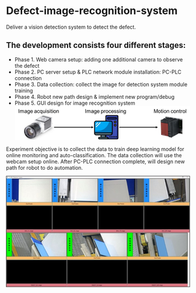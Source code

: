 # Defect-image-recognition-system
Deliver a vision detection system to detect the defect.

## The development consists four different stages:
* Phase 1. Web camera setup: adding one additional camera to observe the defect
* Phase 2. PC server setup & PLC network module installation: PC-PLC connection
* Phase 3. Data collection: collect the image for detection system module training
* Phase 4. Robot new path design & implement new program/debug
* Phase 5. GUI design for image recognition system
![Screenshot of a comment on a GitHub issue showing an image, added in the Markdown.](Procedure.jpg)

Experiment objective is to collect the data to train deep learning model for online monitoring and auto-classification. 
The data collection will use the webcam setup online. After PC-PLC connection complete, will design new path for robot to do automation.

![Screenshot of a comment on a GitHub issue showing an image, added in the Markdown.](DBIS.jpg)
